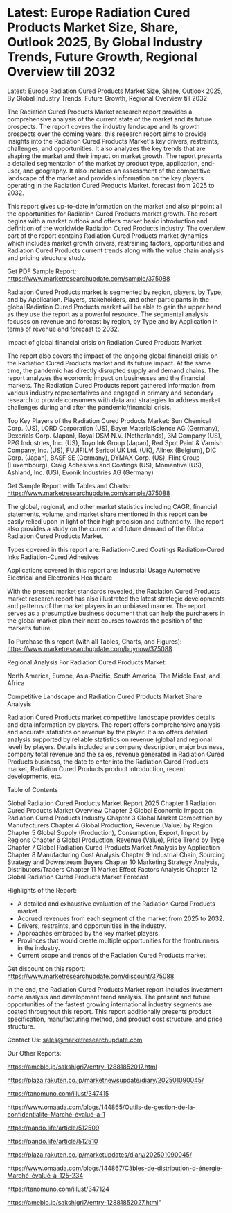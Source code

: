 # Latest: Europe Radiation Cured Products Market Size, Share, Outlook 2025, By Global Industry Trends, Future Growth, Regional Overview till 2032
 Latest: Europe Radiation Cured Products Market Size, Share, Outlook 2025, By Global Industry Trends, Future Growth, Regional Overview till 2032

The Radiation Cured Products Market research report provides a comprehensive analysis of the current state of the market and its future prospects. The report covers the industry landscape and its growth prospects over the coming years. this research report aims to provide insights into the Radiation Cured Products Market's key drivers, restraints, challenges, and opportunities. It also analyzes the key trends that are shaping the market and their impact on market growth. The report presents a detailed segmentation of the market by product type, application, end-user, and geography. It also includes an assessment of the competitive landscape of the market and provides information on the key players operating in the Radiation Cured Products Market. forecast from 2025 to 2032.

This report gives up-to-date information on the market and also pinpoint all the opportunities for Radiation Cured Products market growth. The report begins with a market outlook and offers market basic introduction and definition of the worldwide Radiation Cured Products industry. The overview part of the report contains Radiation Cured Products market dynamics which includes market growth drivers, restraining factors, opportunities and Radiation Cured Products current trends along with the value chain analysis and pricing structure study.

Get PDF Sample Report: https://www.marketresearchupdate.com/sample/375088

Radiation Cured Products market is segmented by region, players, by Type, and by Application. Players, stakeholders, and other participants in the global Radiation Cured Products market will be able to gain the upper hand as they use the report as a powerful resource. The segmental analysis focuses on revenue and forecast by region, by Type and by Application in terms of revenue and forecast to 2032.

Impact of global financial crisis on Radiation Cured Products Market

The report also covers the impact of the ongoing global financial crisis on the Radiation Cured Products market and its future impact. At the same time, the pandemic has directly disrupted supply and demand chains. The report analyzes the economic impact on businesses and the financial markets. The Radiation Cured Products report gathered information from various industry representatives and engaged in primary and secondary research to provide consumers with data and strategies to address market challenges during and after the pandemic/financial crisis.

Top Key Players of the Radiation Cured Products Market:
Sun Chemical Corp. (US), LORD Corporation (US), Bayer MaterialScience AG (Germany), Dexerials Corp. (Japan), Royal DSM N.V. (Netherlands), 3M Company (US), PPG Industries, Inc. (US), Toyo Ink Group (Japan), Red Spot Paint & Varnish Company, Inc. (US), FUJIFILM Sericol UK Ltd. (UK), Allnex (Belgium), DIC Corp. (Japan), BASF SE (Germany), DYMAX Corp. (US), Flint Group (Luxembourg), Craig Adhesives and Coatings (US), Momentive (US), Ashland, Inc. (US), Evonik Industries AG (Germany)


Get Sample Report with Tables and Charts: https://www.marketresearchupdate.com/sample/375088

The global, regional, and other market statistics including CAGR, financial statements, volume, and market share mentioned in this report can be easily relied upon in light of their high precision and authenticity. The report also provides a study on the current and future demand of the Global Radiation Cured Products Market.

Types covered in this report are:
Radiation-Cured Coatings
Radiation-Cured Inks
Radiation-Cured Adhesives


Applications covered in this report are:
Industrial Usage
Automotive
Electrical and Electronics
Healthcare


With the present market standards revealed, the Radiation Cured Products market research report has also illustrated the latest strategic developments and patterns of the market players in an unbiased manner. The report serves as a presumptive business document that can help the purchasers in the global market plan their next courses towards the position of the market’s future.

To Purchase this report (with all Tables, Charts, and Figures): https://www.marketresearchupdate.com/buynow/375088

Regional Analysis For Radiation Cured Products Market:

North America, Europe, Asia-Pacific, South America, The Middle East, and Africa

Competitive Landscape and Radiation Cured Products Market Share Analysis

Radiation Cured Products market competitive landscape provides details and data information by players. The report offers comprehensive analysis and accurate statistics on revenue by the player. It also offers detailed analysis supported by reliable statistics on revenue (global and regional level) by players. Details included are company description, major business, company total revenue and the sales, revenue generated in Radiation Cured Products business, the date to enter into the Radiation Cured Products market, Radiation Cured Products product introduction, recent developments, etc.

Table of Contents

Global Radiation Cured Products Market Report 2025
Chapter 1 Radiation Cured Products Market Overview
Chapter 2 Global Economic Impact on Radiation Cured Products Industry
Chapter 3 Global Market Competition by Manufacturers
Chapter 4 Global Production, Revenue (Value) by Region
Chapter 5 Global Supply (Production), Consumption, Export, Import by Regions
Chapter 6 Global Production, Revenue (Value), Price Trend by Type
Chapter 7 Global Radiation Cured Products Market Analysis by Application
Chapter 8 Manufacturing Cost Analysis
Chapter 9 Industrial Chain, Sourcing Strategy and Downstream Buyers
Chapter 10 Marketing Strategy Analysis, Distributors/Traders
Chapter 11 Market Effect Factors Analysis
Chapter 12 Global Radiation Cured Products Market Forecast

Highlights of the Report:

- A detailed and exhaustive evaluation of the Radiation Cured Products market.
- Accrued revenues from each segment of the market from 2025 to 2032.
- Drivers, restraints, and opportunities in the industry.
- Approaches embraced by the key market players.
- Provinces that would create multiple opportunities for the frontrunners in the industry.
- Current scope and trends of the Radiation Cured Products market.

Get discount on this report: https://www.marketresearchupdate.com/discount/375088

In the end, the Radiation Cured Products Market report includes investment come analysis and development trend analysis. The present and future opportunities of the fastest growing international industry segments are coated throughout this report. This report additionally presents product specification, manufacturing method, and product cost structure, and price structure.

Contact Us:
sales@marketresearchupdate.com

Our Other Reports:

https://ameblo.jp/sakshigri7/entry-12881852017.html

https://plaza.rakuten.co.jp/marketnewsupdate/diary/202501090045/

https://tanomuno.com/illust/347415

https://www.omaada.com/blogs/144865/Outils-de-gestion-de-la-confidentialité-Marché-évalué-à-1

https://pando.life/article/512509

https://pando.life/article/512510

https://plaza.rakuten.co.jp/marketupdates/diary/202501090045/

https://www.omaada.com/blogs/144867/Câbles-de-distribution-d-énergie-Marché-évalué-à-125-234

https://tanomuno.com/illust/347124

https://ameblo.jp/sakshigri7/entry-12881852027.html"
